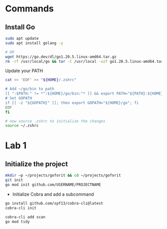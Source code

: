 # Commands

## Install Go

```bash
sudo apt update
sudo apt install golang -y

# OR
wget https://go.dev/dl/go1.20.5.linux-amd64.tar.gz
rm -rf /usr/local/go && tar -C /usr/local -xzf go1.20.5.linux-amd64.tar.gz
```

Update your PATH

```bash
cat << 'EOF' >> "${HOME}/.zshrc"

# Add ~/go/bin to path
[[ ":$PATH:" != *":${HOME}/go/bin:"* ]] && export PATH="${PATH}:${HOME}/go/bin"
# Set GOPATH
if [[ -z "${GOPATH}" ]]; then export GOPATH="${HOME}/go"; fi
EOF
fi

# now source .zshrc to initialize the changes
source ~/.zshrc
```

# Lab 1

## Initialize the project

```bash
mkdir –p ~/projects/goforit && cd ~/projects/goforit
git init
go mod init github.com/USERNAME/PROJECTNAME
```

- Initialize Cobra and add a subcommand

```bash
go install github.com/spf13/cobra-cli@latest
cobra-cli init

cobra-cli add scan
go mod tidy
```
